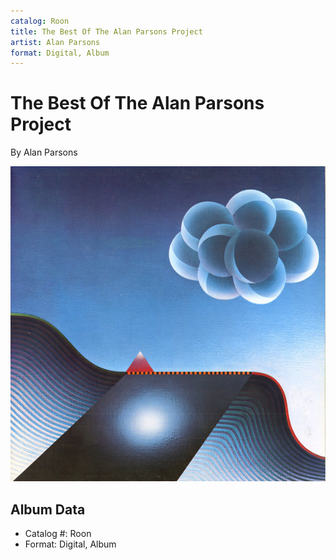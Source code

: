 ```yaml
---
catalog: Roon
title: The Best Of The Alan Parsons Project
artist: Alan Parsons
format: Digital, Album
---
```


# The Best Of The Alan Parsons Project

By Alan Parsons

![](../../assets/albumcovers/Alan_Parsons-The_Best_Of_The_Alan_Parsons_Project.png)

## Album Data

- Catalog #: Roon
- Format: Digital, Album

